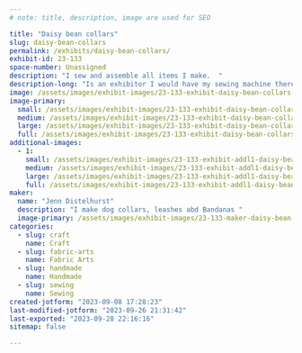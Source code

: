 ```yaml
---
# note: title, description, image are used for SEO

title: "Daisy bean collars"
slug: daisy-bean-collars
permalink: /exhibits/daisy-bean-collars/
exhibit-id: 23-133
space-number: Unassigned
description: "I sew and assemble all items I make.  "
description-long: "Is an exhibitor I would have my sewing machine there, where I could work on assembling, dog collars, and sewing bandannas.. "
image: /assets/images/exhibit-images/23-133-exhibit-daisy-bean-collars-a3fa9f8c-de07-44df-890c-f7d9151853e2-large.jpeg
image-primary: 
  small: /assets/images/exhibit-images/23-133-exhibit-daisy-bean-collars-a3fa9f8c-de07-44df-890c-f7d9151853e2-small.jpeg
  medium: /assets/images/exhibit-images/23-133-exhibit-daisy-bean-collars-a3fa9f8c-de07-44df-890c-f7d9151853e2-medium.jpeg
  large: /assets/images/exhibit-images/23-133-exhibit-daisy-bean-collars-a3fa9f8c-de07-44df-890c-f7d9151853e2-large.jpeg
  full: /assets/images/exhibit-images/23-133-exhibit-daisy-bean-collars-a3fa9f8c-de07-44df-890c-f7d9151853e2-full.jpeg
additional-images: 
  - 1:
    small: /assets/images/exhibit-images/23-133-exhibit-addl1-daisy-bean-collars-c189d203-d627-4871-8aca-86cf78d6a1a0-small.jpeg
    medium: /assets/images/exhibit-images/23-133-exhibit-addl1-daisy-bean-collars-c189d203-d627-4871-8aca-86cf78d6a1a0-medium.jpeg
    large: /assets/images/exhibit-images/23-133-exhibit-addl1-daisy-bean-collars-c189d203-d627-4871-8aca-86cf78d6a1a0-large.jpeg
    full: /assets/images/exhibit-images/23-133-exhibit-addl1-daisy-bean-collars-c189d203-d627-4871-8aca-86cf78d6a1a0-full.jpeg
maker: 
  name: "Jenn Distelhurst"
  description: "I make dog collars, leashes abd Bandanas "
  image-primary: /assets/images/exhibit-images/23-133-maker-daisy-bean-collars-img-7961-medium.JPG
categories: 
  - slug: craft
    name: Craft
  - slug: fabric-arts
    name: Fabric Arts
  - slug: handmade
    name: Handmade
  - slug: sewing
    name: Sewing
created-jotform: "2023-09-08 17:28:23"
last-modified-jotform: "2023-09-26 21:31:42"
last-exported: "2023-09-28 22:16:16"
sitemap: false

---
```

